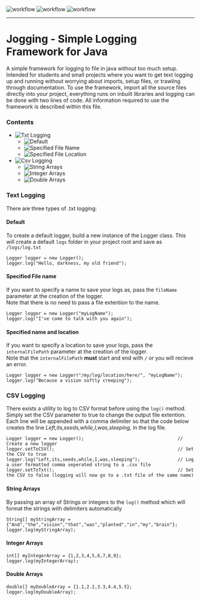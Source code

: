 ![workflow](https://github.com/S010MON/jogging/actions/workflows/linux.yml/badge.svg)
![workflow](https://github.com/S010MON/jogging/actions/workflows/windows.yml/badge.svg)
![workflow](https://github.com/S010MON/jogging/actions/workflows/mac.yml/badge.svg)

--------------------------------------------------------------------------------------

# Jogging - Simple Logging Framework for Java

A simple framework for logging to file in java without too much setup. Intended for students and small projects where you want to get text logging up and running without worrying about imports, setup files, or trawling through documentation.  To use the framework, import all the source files directly into your project, everything runs on inbuilt libraries and logging can be done with two lines of code.  All information required to use the framework is described within this file.

### Contents
- ![Txt Logging](https://github.com/S010MON/jogging#text-logging)
    - ![Default](https://github.com/S010MON/jogging#default)
    - ![Specified File Name](https://github.com/S010MON/jogging#specified-name)
    - ![Specified File Location](https://github.com/S010MON/jogging#specified-name-and-location)
- ![Csv Logging](https://github.com/S010MON/jogging#csv-logging)
    - ![String Arrays](https://github.com/S010MON/jogging#string-arrays)
    - ![Integer Arrays](https://github.com/S010MON/jogging#integer-arrays)
    - ![Double Arrays](https://github.com/S010MON/jogging#double-arrays)

### Text Logging
There are three types of .txt logging:

#### Default
To create a default logger, build a new instance of the Logger class.
This will create a default `logs` folder in your project root and save as `/logs/log.txt`

    Logger logger = new Logger();
    logger.log("Hello, darkness, my old friend");

#### Specified File name
If you want to specify a name to save your logs as, pass the `fileName` parameter at the creation of the logger.  
Note that there is no need to pass a file extention to the name. 

    Logger logger = new Logger("myLogName");
    logger.log("I've come to talk with you again");
    
#### Specified name and location
If you want to specify a location to save your logs, pass the `internalFilePath` parameter at the creation of the logger.  
Note that the `internalFilePath` **must** start and end with `/` or you will recieve an error.

    Logger logger = new Logger("/my/log/location/here/", "myLogName");
    logger.log("Because a vision softly creeping");

### CSV Logging
There exists a utility to log to CSV format before using the `log()` method.  Simply set the CSV parameter to true to change the output file extention.  Each line will be appended with a comma delimiter so that the code below creates the line _Left,its,seeds,while,I,was,sleeping,_ in the log file. 

    Logger logger = new Logger();                                   // Create a new logger
    logger.setToCSV();                                              // Set the CSV to true
    logger.log("Left,its,seeds,while,I,was,sleeping");              // Log a user formatted comma seperated string to a .csv file
    logger.setToTxt();                                              // Set the CSV to false (logging will now go to a .txt file of the same name)
    

#### String Arrays
By passing an array of Strings or integers to the `log()` method which will format the strings with delimiters automatically

    String[] myStringArray = {"And","the","vision","that","was","planted","in","my","brain"};
    logger.log(myStringArray);

#### Integer Arrays

    int[] myIntegerArray = {1,2,3,4,5,6,7,8,9};
    logger.log(myIntegerArray);

#### Double Arrays

    double[] myDoubleArray = {1.1,2.2,3.3,4.4,5.5};
    logger.log(myDoubleArray);
    
